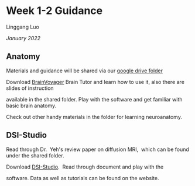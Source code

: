 # Week 1-2 Guidance

Linggang Luo

*January 2022*

## Anatomy

Materials and guidance will be shared via our [google drive folder](https://drive.google.com/drive/folders/12XGKtBVUb7i-uW_LSkMERFRhP7S95OrQ?usp=sharing)

Download [BrainVoyager](https://www.brainvoyager.com/products/braintutor.html) Brain Tutor and learn how to use it, also there are slides of instruction 

available in the shared folder. Play with the software and get familiar with basic brain anatomy.

Check out other handy materials in the folder for learning neuroanatomy.

## DSI-Studio

Read through Dr.  Yeh's review paper on diffusion MRI,  which can be found under the shared folder.

Download [DSI-Studio](http://dsi-studio.labsolver.org/).  Read through document and play with the 

software. Data as well as tutorials can be found on the website.
